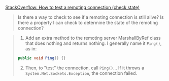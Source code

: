 [StackOverflow: How to test a remoting connection (check state)](https://stackoverflow.com/a/287567/1040437)

> Is there a way to check to see if a remoting connection is still alive?  Is there a property I can check to determine the state of the remoting connection?

> 1. Add an extra method to the remoting server MarshallByRef class that does nothing and returns nothing.
> I generally name it `Ping()`, as in:
> ```c#
> public void Ping() {} 
> ```
> 2. Then, to "test" the connection, call `Ping()`... If it throws a `System.Net.Sockets.Exception`, the connection failed.

